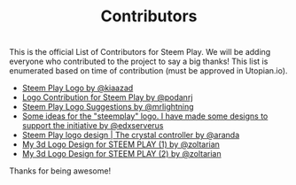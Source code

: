 # <center> Contributors </center> <h1>

This is the official List of Contributors for Steem Play. We will be adding everyone who contributed to the project to say a big thanks!
This list is enumerated based on time of contribution (must be approved in Utopian.io).

- [Steem Play Logo by @kiaazad](https://utopian.io/utopian-io/@kiaazad/steemplay-logo)
- [Logo Contribution for Steem Play by @podanrj](https://utopian.io/utopian-io/@podanrj/my-logo-contribution-for-steem-play)
- [Steem Play Logo Suggestions by @mrlightning](https://utopian.io/utopian-io/@mrlightning/steem-play-logo-suggestions-take-2)
- [Some ideas for the "steemplay" logo. I have made some designs to support the initiative by @edxserverus](https://utopian.io/utopian-io/@edxserverus/some-ideas-for-the-steemplay-logo-i-have-made-some-designs-to-support-the-initiative)
- [Steem Play logo design | The crystal controller by @aranda](https://utopian.io/utopian-io/@aranda/steem-play-logo-design-or-the-crystal-controller)
- [My 3d Logo Design for STEEM PLAY (1) by @zoltarian](https://utopian.io/utopian-io/@zoltarian/my-3d-logo-design-for-steem-play-1)
- [My 3d Logo Design for STEEM PLAY (2) by @zoltarian](https://utopian.io/utopian-io/@zoltarian/my-3d-logo-design-for-steem-play-2)

Thanks for being awesome!
